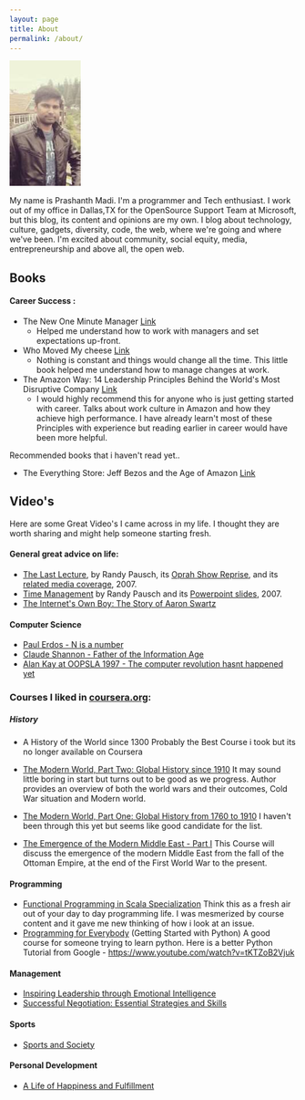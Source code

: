 ```yaml
---
layout: page
title: About
permalink: /about/
---
```


![Prashanth Madi](/content/images/2016/08/avatar.jpeg)   

My name is Prashanth Madi. I'm a programmer and Tech enthusiast. I work out of my office in Dallas,TX for the OpenSource Support Team at Microsoft, but this blog, its content and opinions are my own. I blog about technology, culture, gadgets, diversity, code, the web, where we're going and where we've been. I'm excited about community, social equity, media, entrepreneurship and above all, the open web.


## Books

#### Career Success :

* The New One Minute Manager [Link](https://www.amazon.com/New-One-Minute-Manager/dp/0062367544/) 
    * Helped me understand how to work with managers and set expectations up-front.
* Who Moved My cheese [Link](https://www.amazon.com/Moved-Cheese-Spencer-Johnson-M-D/dp/0743582853)
    * Nothing is constant and things would change all the time. This little book helped me understand how to manage changes at work.
* The Amazon Way: 14 Leadership Principles Behind the World's Most Disruptive Company [Link](https://www.amazon.com/Amazon-Way-Leadership-Principles-Disruptive/dp/1499296770/)
    * I would highly recommend this for anyone who is just getting started with career. Talks about work culture in Amazon and how they achieve high performance. I have already learn't most of these Principles with experience but reading earlier in career would have been more helpful.   


Recommended books that i haven't read yet..
* The Everything Store: Jeff Bezos and the Age of Amazon [Link](https://www.amazon.com/Everything-Store-Jeff-Bezos-Amazon/dp/0316219282/)


## Video's

Here are some Great Video's I came across in my life. I thought they are worth sharing and might help someone starting fresh. 

#### General great advice on life:

* [The Last Lecture](https://www.youtube.com/watch?v=j7zzQpvoYcQ), by Randy Pausch, its [Oprah Show Reprise](https://www.youtube.com/watch?v=p1CEhH5gnvg), and its [related media coverage](http://www.cs.virginia.edu/robins/Randy), 2007.
* [Time Management](https://www.youtube.com/watch?v=blaK_tB_KQA) by Randy Pausch and its [Powerpoint slides](http://www.cs.virginia.edu/~robins/Randy_Time_Management_UVa_2007_slides.html), 2007.
* [The Internet's Own Boy: The Story of Aaron Swartz](https://www.youtube.com/watch?v=M85UvH0TRPc)

#### Computer Science
* [Paul Erdos - N is a number](https://www.youtube.com/watch?v=zRNGV85kPbI)
* [Claude Shannon - Father of the Information Age](https://www.youtube.com/watch?v=z2Whj_nL-x8)
* [Alan Kay at OOPSLA 1997 - The computer revolution hasnt happened yet](https://www.youtube.com/watch?v=oKg1hTOQXoY)

### Courses I liked in [coursera.org](https://www.coursera.org/):

##### History 
* A History of the World since 1300
Probably the Best Course i took but its no longer available on Coursera

* [The Modern World, Part Two: Global History since 1910](https://www.coursera.org/learn/modern-world-2)
It may sound little boring in start but turns out to be good as we progress. Author provides an overview of both the world wars and their outcomes, Cold War situation and Modern world.

* [The Modern World, Part One: Global History from 1760 to 1910](https://www.coursera.org/learn/modern-world)
I haven't been through this yet but seems like good candidate for the list.
* [The Emergence of the Modern Middle East - Part I](https://www.coursera.org/learn/modern-middle-east-1)
This Course will discuss the emergence of the modern Middle East from the fall of the Ottoman Empire, at the end of the First World War to the present.

#### Programming
* [Functional Programming in Scala Specialization](https://www.coursera.org/specializations/scala)
Think this as a fresh air out of your day to day programming life. I was mesmerized by course content and it gave me new thinking of how i look at an issue.
* [Programming for Everybody](https://www.coursera.org/learn/python) (Getting Started with Python)
A good course for someone trying to learn python. Here is a better Python Tutorial from Google -  https://www.youtube.com/watch?v=tKTZoB2Vjuk


#### Management
* [Inspiring Leadership through Emotional Intelligence](https://www.coursera.org/learn/emotional-intelligence-leadership)
* [Successful Negotiation: Essential Strategies and Skills](https://www.coursera.org/learn/negotiation-skills/home/welcome)

#### Sports
* [Sports and Society](https://www.coursera.org/learn/sports-society)

#### Personal Development
* [A Life of Happiness and Fulfillment](https://www.coursera.org/learn/happiness)
